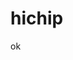 <!--
 * @Author: your name
 * @Date: 2020-07-26 22:02:26
 * @LastEditTime: 2020-07-26 22:05:30
 * @LastEditors: your name
 * @Description: In User Settings Edit
 * @FilePath: \exercisec:\Users\dingh\Desktop\hichip\README.md
--> 
# hichip
ok